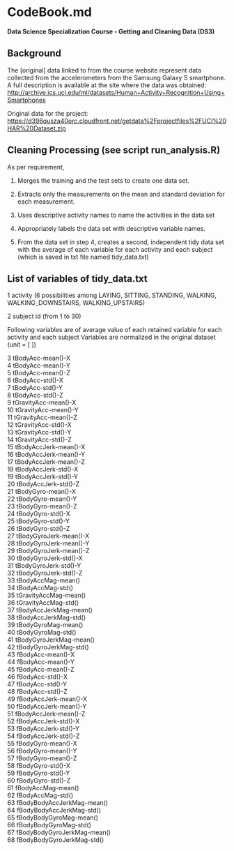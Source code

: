 # CodeBook.md

__Data Science Specialization Course - Getting and Cleaning Data (DS3)__

## Background
The [original] data linked to from the course website represent data collected from the accelerometers from the Samsung Galaxy S smartphone. A full description is available at the site where the data was obtained: 
http://archive.ics.uci.edu/ml/datasets/Human+Activity+Recognition+Using+Smartphones 

Original data for the 
project: 
https://d396qusza40orc.cloudfront.net/getdata%2Fprojectfiles%2FUCI%20HAR%20Dataset.zip 


## Cleaning Processing (see script run_analysis.R)
As per requirement, 
1. Merges the training and the test sets to create one data set.   

2. Extracts only the measurements on the mean and standard deviation for each measurement.    

3. Uses descriptive activity names to name the activities in the data set   

4. Appropriately labels the data set with descriptive variable names.   

5. From the data set in step 4, creates a second, independent tidy data set with the average of each variable for each activity and each subject (which is saved in txt file named tidy_data.txt)


## List of variables of tidy_data.txt
 1  activity  (6 possibilities among LAYING, SITTING, STANDING, WALKING, WALKING_DOWNSTAIRS, WALKING_UPSTAIRS)  
 
 2  subject id (from 1 to 30)
 
 Following variables are of average value of each retained variable for each activity and each subject  Variables are  normalized in the original dataset (unit = [ ])

 3  tBodyAcc-mean()-X  
 4  tBodyAcc-mean()-Y  
 5  tBodyAcc-mean()-Z  
 6  tBodyAcc-std()-X  
 7  tBodyAcc-std()-Y  
 8  tBodyAcc-std()-Z  
 9  tGravityAcc-mean()-X  
10  tGravityAcc-mean()-Y  
11  tGravityAcc-mean()-Z  
12  tGravityAcc-std()-X  
13  tGravityAcc-std()-Y  
14  tGravityAcc-std()-Z  
15  tBodyAccJerk-mean()-X  
16  tBodyAccJerk-mean()-Y  
17  tBodyAccJerk-mean()-Z  
18  tBodyAccJerk-std()-X  
19  tBodyAccJerk-std()-Y  
20  tBodyAccJerk-std()-Z  
21  tBodyGyro-mean()-X  
22  tBodyGyro-mean()-Y  
23  tBodyGyro-mean()-Z  
24  tBodyGyro-std()-X  
25  tBodyGyro-std()-Y  
26  tBodyGyro-std()-Z  
27  tBodyGyroJerk-mean()-X  
28  tBodyGyroJerk-mean()-Y  
29  tBodyGyroJerk-mean()-Z  
30  tBodyGyroJerk-std()-X  
31  tBodyGyroJerk-std()-Y  
32  tBodyGyroJerk-std()-Z  
33  tBodyAccMag-mean()  
34  tBodyAccMag-std()  
35  tGravityAccMag-mean()  
36  tGravityAccMag-std()  
37  tBodyAccJerkMag-mean()  
38  tBodyAccJerkMag-std()  
39  tBodyGyroMag-mean()  
40  tBodyGyroMag-std()  
41  tBodyGyroJerkMag-mean()  
42  tBodyGyroJerkMag-std()  
43  fBodyAcc-mean()-X  
44  fBodyAcc-mean()-Y  
45  fBodyAcc-mean()-Z  
46  fBodyAcc-std()-X  
47  fBodyAcc-std()-Y  
48  fBodyAcc-std()-Z  
49  fBodyAccJerk-mean()-X  
50  fBodyAccJerk-mean()-Y  
51  fBodyAccJerk-mean()-Z  
52  fBodyAccJerk-std()-X  
53  fBodyAccJerk-std()-Y  
54  fBodyAccJerk-std()-Z  
55  fBodyGyro-mean()-X  
56  fBodyGyro-mean()-Y  
57  fBodyGyro-mean()-Z  
58  fBodyGyro-std()-X  
59  fBodyGyro-std()-Y  
60  fBodyGyro-std()-Z  
61  fBodyAccMag-mean()  
62  fBodyAccMag-std()  
63  fBodyBodyAccJerkMag-mean()  
64  fBodyBodyAccJerkMag-std()  
65  fBodyBodyGyroMag-mean()  
66  fBodyBodyGyroMag-std()  
67  fBodyBodyGyroJerkMag-mean()  
68  fBodyBodyGyroJerkMag-std()  